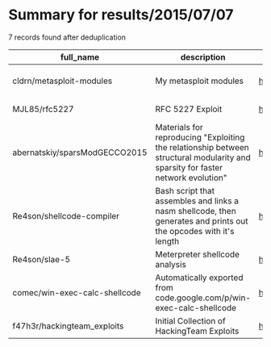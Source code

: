 
# Summary for results/2015/07/07
    
7 records found after deduplication

| full_name | description | html_url | matched_list | matched_count | pushed_at | size | stargazers_count | language | forks_count | vul_ids |
|-------------------------------|---------------------------------------------------------------------------------------------------------------------------------|--------------------------------------------------|----------------------------------|-----------------|---------------------------|--------|--------------------|------------|---------------|-----------|
| cldrn/metasploit-modules | My metasploit modules | https://github.com/cldrn/metasploit-modules | ['metasploit module OR payload'] | 1 | 2015-07-07 18:52:58+00:00 | 128 | 11 | Ruby | 3 | [] |
| MJL85/rfc5227 | RFC 5227 Exploit | https://github.com/MJL85/rfc5227 | ['exploit'] | 1 | 2015-07-07 00:12:51+00:00 | 148 | 4 | C | 4 | [] |
| abernatskiy/sparsModGECCO2015 | Materials for reproducing "Exploiting the relationship between structural modularity and sparsity for faster network evolution" | https://github.com/abernatskiy/sparsModGECCO2015 | ['exploit'] | 1 | 2015-07-07 19:12:40+00:00 | 224 | 0 | Python | 0 | [] |
| Re4son/shellcode-compiler | Bash script that assembles and links a nasm shellcode, then generates and prints out the opcodes with it's length | https://github.com/Re4son/shellcode-compiler | ['shellcode'] | 1 | 2015-07-07 04:09:06+00:00 | 132 | 1 | Shell | 2 | [] |
| Re4son/slae-5 | Meterpreter shellcode analysis | https://github.com/Re4son/slae-5 | ['shellcode'] | 1 | 2015-07-07 04:12:55+00:00 | 328 | 1 | Assembly | 1 | [] |
| comec/win-exec-calc-shellcode | Automatically exported from code.google.com/p/win-exec-calc-shellcode | https://github.com/comec/win-exec-calc-shellcode | ['shellcode'] | 1 | 2015-07-07 07:49:59+00:00 | 404 | 0 | Assembly | 0 | [] |
| f47h3r/hackingteam_exploits | Initial Collection of HackingTeam Exploits | https://github.com/f47h3r/hackingteam_exploits | ['exploit'] | 1 | 2015-07-07 19:03:00+00:00 | 48576 | 85 | HTML | 54 | [] |
